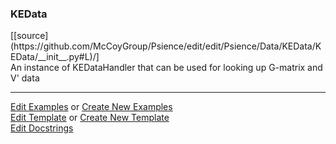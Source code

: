 ### <a id="Psience.Data.KEData.KEData">KEData</a> 
<div class="docs-source-link" markdown="1">
[[source](https://github.com/McCoyGroup/Psience/edit/edit/Psience/Data/KEData/KEData/__init__.py#L)/]
</div>
An instance of KEDataHandler that can be used for looking up G-matrix and V' data



___

[Edit Examples](https://github.com/McCoyGroup/Psience/edit/edit/ci/examples/Psience/Data/KEData/KEData.md) or 
[Create New Examples](https://github.com/McCoyGroup/Psience/new/edit/?filename=ci/examples/Psience/Data/KEData/KEData.md) <br/>
[Edit Template](https://github.com/McCoyGroup/Psience/edit/edit/ci/docs/Psience/Data/KEData/KEData.md) or 
[Create New Template](https://github.com/McCoyGroup/Psience/new/edit/?filename=ci/docs/templates/Psience/Data/KEData/KEData.md) <br/>
[Edit Docstrings](https://github.com/McCoyGroup/Psience/edit/edit/Psience/Data/KEData/KEData/__init__.py#L?message=Update%20Docs)

